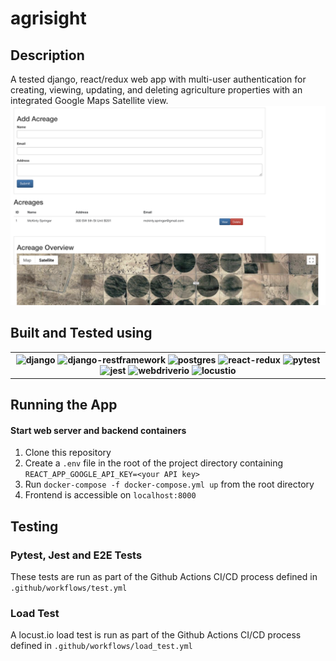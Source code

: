 # agrisight

## Description
A tested django, react/redux web app with multi-user authentication for creating, viewing, updating, and deleting agriculture properties with an integrated Google Maps Satellite view.
![Home Overview](/img/home.png)

## Built and Tested using
<table>
<th>
<img src=https://static.djangoproject.com/img/logos/django-logo-negative.png width="200" height="100" alt="django"/>
<img src="https://www.django-rest-framework.org/img/logo.png" height="100" width="200" alt="django-restframework">
<img src=https://portworx.com/wp-content/uploads/2018/05/postgresql-logo.png width="100" height="100" alt="postgres">
<img src=https://sujanbyanjankar.com.np/wp-content/uploads/2019/02/react-redux.png width="100" height="100" alt="react-redux">
<img src=https://docs.pytest.org/en/latest/_static/pytest_logo_curves.svg width="100" height="100" alt="pytest">
<img src="https://digital.ai/sites/default/files/pictures/styles/maxwidth_300/public/pt_logos/jest.png?itok=dI0IDX4S" width="100" height="100" alt="jest">
<img src="https://www.fleekitsolutions.com/wp-content/uploads/2020/04/webdriverio.png" width="200" height="100" alt="webdriverio">
<img src="https://miro.medium.com/max/942/1*FuZYvfMNbe1p44XrqNGGdA.png" width="250" height="100" alt="locustio">
</table>

## Running the App
#### Start web server and backend containers
1. Clone this repository
1. Create a `.env` file in the root of the project directory containing `REACT_APP_GOOGLE_API_KEY=<your API key>`
1. Run `docker-compose -f docker-compose.yml up` from the root directory
1. Frontend is accessible on `localhost:8000`

## Testing
### Pytest, Jest and E2E Tests
These tests are run as part of the Github Actions CI/CD process defined in `.github/workflows/test.yml`
### Load Test
A locust.io load test is run as part of the Github Actions CI/CD process defined in `.github/workflows/load_test.yml`
